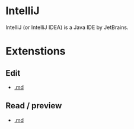 # IntelliJ

IntelliJ (or IntelliJ IDEA) is a Java IDE by JetBrains.

# Extenstions
## Edit
* [.md](../exts/md.md)

## Read / preview
* [.md](../exts/md.md)
